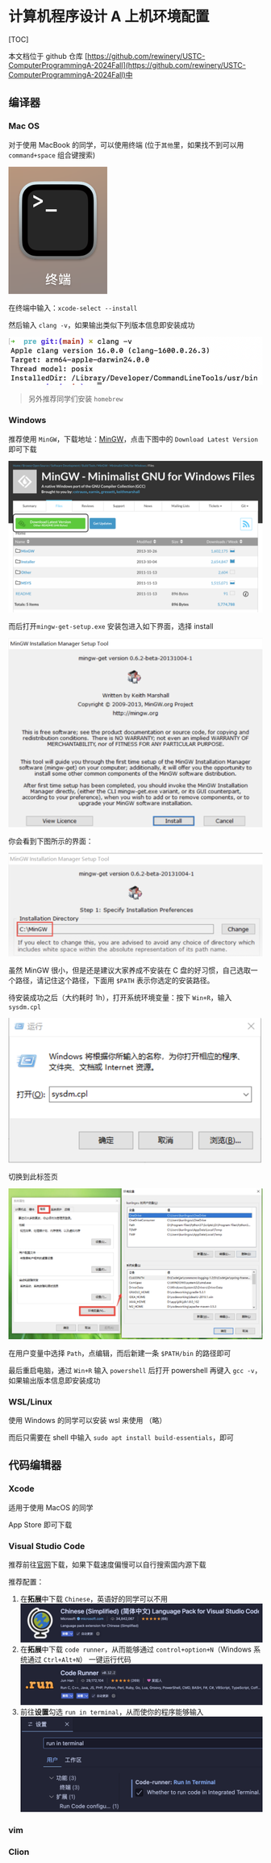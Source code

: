 # 计算机程序设计 A 上机环境配置

[TOC]

本文档位于 github 仓库 [https://github.com/rewinery/USTC-ComputerProgrammingA-2024Fall](https://github.com/rewinery/USTC-ComputerProgrammingA-2024Fall)中

## 编译器

### Mac OS

对于使用 MacBook 的同学，可以使用终端 (位于`其他`里，如果找不到可以用 `command+space` 组合键搜索)

![](./fig/terminal.png)

在终端中输入：`xcode-select --install`

然后输入 `clang -v`，如果输出类似下列版本信息即安装成功

![](./fig/clang-v.png)

> 另外推荐同学们安装 `homebrew`

### Windows

推荐使用 `MinGW`，下载地址：[MinGW](https://sourceforge.net/projects/mingw/files/)，点击下图中的 `Download Latest Version` 即可下载

![](./fig/mingw.png)

而后打开`mingw-get-setup.exe` 安装包进入如下界面，选择 install

![](./fig/mingw-install.png)

你会看到下图所示的界面：

![](./fig/path.png)

虽然 MinGW 很小，但是还是建议大家养成不安装在 C 盘的好习惯，自己选取一个路径，请记住这个路径，下面用 `$PATH` 表示你选定的安装路径。

待安装成功之后（大约耗时 1h），打开系统环境变量：按下 `Win+R`，输入 `sysdm.cpl`

![](./fig/register-path.png)

切换到此标签页

![](./fig/register-path-2.png)

在用户变量中选择 `Path`，点编辑，而后新建一条 `$PATH/bin` 的路径即可

最后重启电脑，通过 `Win+R` 输入 `powershell` 后打开 powershell 再键入 `gcc -v`，如果输出版本信息即安装成功

### WSL/Linux

使用 Windows 的同学可以安装 wsl 来使用 （略）

而后只需要在 shell 中输入 `sudo apt install build-essentials`，即可

## 代码编辑器

### Xcode

适用于使用 MacOS 的同学

App Store 即可下载

### Visual Studio Code

推荐前往[官网](https://code.visualstudio.com)下载，如果下载速度偏慢可以自行搜索国内源下载

推荐配置：

1. 在**拓展**中下载 `Chinese`，英语好的同学可以不用
   ![](./fig/Chinese.png)
2. 在**拓展**中下载 `code runner`，从而能够通过 `control+option+N`（Windows 系统通过 `Ctrl+Alt+N`） 一键运行代码
   ![](./fig/code-runner.png)
3. 前往**设置**勾选 `run in terminal`，从而使你的程序能够输入
   ![](./fig/run-in-terminal.png)

### vim

### Clion

